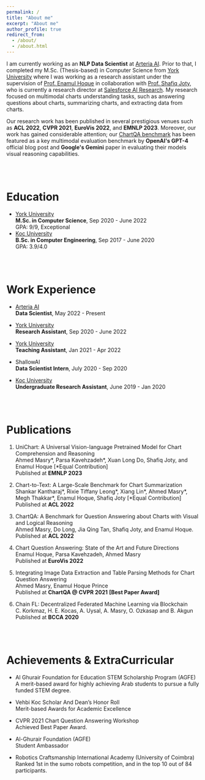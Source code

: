 ```yaml
---
permalink: /
title: "About me"
excerpt: "About me"
author_profile: true
redirect_from: 
  - /about/
  - /about.html
---
```


I am currently working as an **NLP Data Scientist** at [Arteria AI](https://www.arteria.ai/). Prior to that, I completed my M.Sc. (Thesis-based) in Computer Science from [York University](https://www.yorku.ca/) where I was working as a research assistant under the supervision of [Prof. Enamul Hoque](http://www.yorku.ca/enamulh/index.html) in collaboration with [Prof. Shafiq Joty](https://raihanjoty.github.io/), who is currently a research director at [Salesforce AI Research](https://www.salesforceairesearch.com/). My research focused on multimodal charts understanding tasks, such as answering questions about charts, summarizing charts, and extracting data from charts.

Our research work has been published in several prestigious venues such as **ACL 2022**, **CVPR 2021**, **EuroVis 2022**, and **EMNLP 2023**. Moreover, our work has gained considerable attention; our <a href="https://github.com/vis-nlp/ChartQA" style="text-decoration:none color: blue;">ChartQA benchmark</a> has been featured as a key multimodal evaluation benchmark by **OpenAI's GPT-4** official blog post and **Google's Gemini** paper in evaluating their models visual reasoning capabilities.

<br />
<br />

Education
======

* [York University](https://www.yorku.ca/)  
**M.Sc. in Computer Science**, Sep 2020 - June 2022  
GPA: 9/9, Exceptional
* [Koc University](https://www.ku.edu.tr/en/)  
**B.Sc. in Computer Engineering**, Sep 2017 - June 2020  
GPA: 3.9/4.0

<br />
<br />

Work Experience
======
* [Arteria AI](https://www.arteria.ai/)  
**Data Scientist**, May 2022 - Present
  
* [York University](https://www.yorku.ca/)  
**Research Assistant**, Sep 2020 - June 2022

* [York University](https://www.yorku.ca/)  
**Teaching Assistant**, Jan 2021 - Apr 2022

* ShallowAI  
**Data Scientist Intern**, July 2020 - Sep 2020

* [Koc University](https://www.ku.edu.tr/en/)   
**Undergraduate Research Assistant**, June 2019 - Jan 2020

<br />
<br />

Publications
======

1. UniChart: A Universal Vision-language Pretrained Model for Chart Comprehension and Reasoning  
Ahmed Masry*, Parsa Kavehzadeh*, Xuan Long Do, Shafiq Joty, and Enamul Hoque [*Equal Contribution]  
Published at **EMNLP 2023**

2. Chart-to-Text: A Large-Scale Benchmark for Chart Summarization  
Shankar Kantharaj*, Rixie Tiffany Leong*, Xiang Lin*, Ahmed Masry*, Megh Thakkar*, Enamul Hoque, Shafiq Joty [*Equal Contribution]  
Published at **ACL 2022**

3. ChartQA: A Benchmark for Question Answering about Charts with Visual and Logical Reasoning  
Ahmed Masry, Do Long, Jia Qing Tan, Shafiq Joty, and Enamul Hoque.  
Published at **ACL 2022**

5. Chart Question Answering: State of the Art and Future Directions  
Enamul Hoque, Parsa Kavehzadeh, Ahmed Masry  
Published at **EuroVis 2022**

6. Integrating Image Data Extraction and Table Parsing Methods for Chart Question Answering  
Ahmed Masry, Enamul Hoque Prince  
Published at **ChartQA @ CVPR 2021** **[Best Paper Award]**

7. Chain FL: Decentralized Federated Machine Learning via Blockchain  
C. Korkmaz, H. E. Kocas, A. Uysal, A. Masry, O. Ozkasap and B. Akgun  
Published at **BCCA 2020**

<br />
<br />

Achievements & ExtraCurricular
======
* Al Ghurair Foundation for Education STEM Scholarship Program (AGFE)  
A merit-based award for highly achieving Arab students to pursue a fully funded STEM degree.

* Vehbi Koc Scholar And Dean’s Honor Roll  
Merit-based Awards for Academic Excellence

* CVPR 2021 Chart Question Answering Workshop  
Achieved Best Paper Award.

* Al-Ghurair Foundation (AGFE)  
Student Ambassador

* Robotics Craftsmanship International Academy (University of Coimbra)
Ranked 1st in the sumo robots competition, and in the top 10 out of 84 participants.


